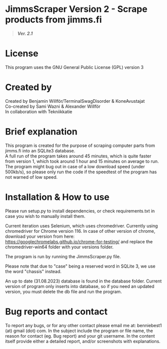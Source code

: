 # JimmsScraper Version 2 - Scrape products from jimms.fi
>***Ver. 2.1***

# License
This program uses the GNU General Public License (GPL) version 3

# Created by
Created by Benjamin Willför/TerminalSwagDisorder & KoneAvustajat <br>
Co-created by Sami Wazni & Alexander Willför <br>
In collaboration with Tekniikkatie

# Brief explanation
This program is created for the purpose of scraping computer parts from jimms.fi into an SQLite3 database. <br>
A full run of the program takes around 45 minutes, which is quite faster from version 1, which took around 1 hour and 15 minutes on average to run. <br>
The program might bug out in case of a low download speed (under 500kb/s), so please only run the code if the speedtest of the program has not warned of low speed.

# Installation & How to use
Please run setup.py to install dependencies, or check requirements.txt in case you wish to manually install them. <br>

Current iteration uses Selenium, which uses chromedriver. Currently using chromedriver for Chrome version 116. In case of other version of chrome, download your version from here: https://googlechromelabs.github.io/chrome-for-testing/ and replace the chromedriver-win64 folder with your versions folder. <br>

The program is run by running the JimmsScraper.py file. <br>

Please note that due to "case" being a reserved word in SQLite 3, we use the word "chassis" instead. <br>

An up to date (31.08.2023) database is found in the database folder. Current version of program only inserts into database, so if you need an updated version, you must delete the db file and run the program.

# Bug reports and contact
To report any bugs, or for any other contact please email me at: benniebest1 (at) gmail (dot) com. 
In the subject include the program or file name, the reason for contact (eg. Bug report) and your git username. In the content itself provide either a detailed report, and/or screenshots with explanations. <br>